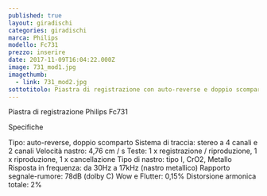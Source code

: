 ```yaml
---
published: true
layout: giradischi
categories: giradischi
marca: Philips
modello: Fc731
prezzo: inserire
date: 2017-11-09T16:04:22.000Z
image: 731_mod1.jpg
imagethumb:
  - link: 731_mod2.jpg
sottotitolo: Piastra di registrazione con auto-reverse e doppio scomparto
---
```

Piastra di registrazione Philips Fc731 

Specifiche

Tipo: auto-reverse, doppio scomparto
Sistema di traccia: stereo a 4 canali e 2 canali
Velocità nastro: 4,76 cm / s
Teste: 1 x registrazione / riproduzione, 1 x riproduzione, 1 x cancellazione
Tipo di nastro: tipo I, CrO2, Metallo
Risposta in frequenza: da 30Hz a 17kHz (nastro metallico)
Rapporto segnale-rumore: 78dB (dolby C)
Wow e Flutter: 0,15%
Distorsione armonica totale: 2%
